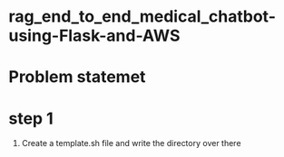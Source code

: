 # rag_end_to_end_medical_chatbot-using-Flask-and-AWS

# Problem statemet



# step 1
1. Create a template.sh file and write the directory over there
